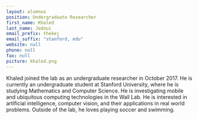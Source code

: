 ```yaml
---
layout: alumnus
position: Undergraduate Researcher
first_name: Khaled
last_name: Jedoui
email_prefix: thekej
email_suffix: "stanford, edu"
website: null
phone: null
fax: null
picture: khaled.png
---
```


Khaled joined the lab as an undergraduate researcher in October 2017. He is currently an undergraduate student at Stanford University, where he is studying Mathematics and Computer Science. He is investigating mobile and ubiquitous computing technologies in the Wall Lab. He is interested in artificial intelligence, computer vision, and their applications in real world problems.
Outside of the lab, he loves playing soccer and swimming.